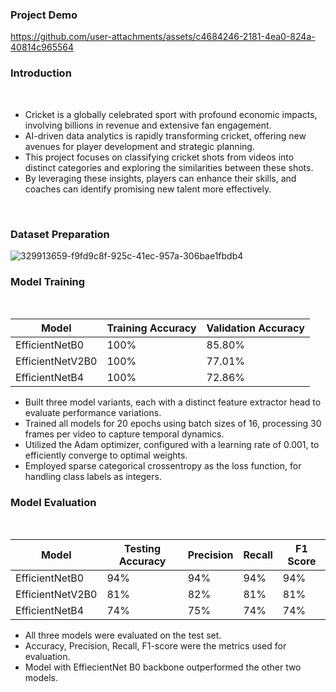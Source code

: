### Project Demo



https://github.com/user-attachments/assets/c4684246-2181-4ea0-824a-40814c965564



### Introduction

<br>

* Cricket is a globally celebrated sport with profound economic impacts, involving billions in revenue and extensive fan engagement.
* AI-driven data analytics is rapidly transforming cricket, offering new avenues for player development and strategic planning.
* This project focuses on classifying cricket shots from videos into distinct categories and exploring the similarities between these shots.
* By leveraging these insights, players can enhance their skills, and coaches can identify promising new talent more effectively.


<br>

### Dataset Preparation

![329913659-f9fd9c8f-925c-41ec-957a-306bae1fbdb4](https://github.com/user-attachments/assets/6f056192-980b-4926-b5d1-68e79fd0dea8)

### Model Training

<br>



| Model               | Training Accuracy | Validation Accuracy |
|---------------------|-------------------|---------------------|
| EfficientNetB0      | 100%              | 85.80%              |
| EfficientNetV2B0    | 100%              | 77.01%              |
| EfficientNetB4      | 100%              | 72.86%              |


* Built three model variants, each with a distinct feature extractor head to evaluate performance variations.
* Trained all models for 20 epochs using batch sizes of 16, processing 30 frames per video to capture temporal dynamics.
* Utilized the Adam optimizer, configured with a learning rate of 0.001, to efficiently converge to optimal weights.
* Employed sparse categorical crossentropy as the loss function, for handling class labels as integers.


### Model Evaluation


<br>



| Model            | Testing Accuracy | Precision | Recall | F1 Score |
|------------------|------------------|-----------|--------|----------|
| EfficientNetB0   | 94%              | 94%       | 94%    | 94%      |
| EfficientNetV2B0 | 81%              | 82%       | 81%    | 81%      |
| EfficientNetB4   | 74%              | 75%       | 74%    | 74%      |


* All three models were evaluated on the test set.
* Accuracy, Precision, Recall, F1-score were the metrics used for evaluation.
* Model with EffiecientNet B0 backbone outperformed the other two models.


<br>
